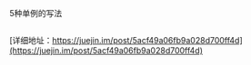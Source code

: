 
5种单例的写法
```

```
[详细地址：https://juejin.im/post/5acf49a06fb9a028d700ff4d](https://juejin.im/post/5acf49a06fb9a028d700ff4d)